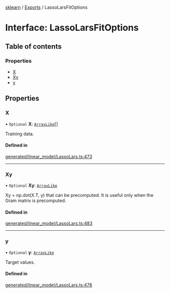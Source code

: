 [sklearn](../readme.md) / [Exports](../modules.md) / LassoLarsFitOptions

# Interface: LassoLarsFitOptions

## Table of contents

### Properties

- [X](LassoLarsFitOptions.md#x)
- [Xy](LassoLarsFitOptions.md#xy)
- [y](LassoLarsFitOptions.md#y)

## Properties

### X

• `Optional` **X**: [`ArrayLike`](../modules.md#arraylike)[]

Training data.

#### Defined in

[generated/linear_model/LassoLars.ts:473](https://github.com/transitive-bullshit/scikit-learn-ts/blob/367336a/packages/sklearn/src/generated/linear_model/LassoLars.ts#L473)

___

### Xy

• `Optional` **Xy**: [`ArrayLike`](../modules.md#arraylike)

Xy = np.dot(X.T, y) that can be precomputed. It is useful only when the Gram matrix is precomputed.

#### Defined in

[generated/linear_model/LassoLars.ts:483](https://github.com/transitive-bullshit/scikit-learn-ts/blob/367336a/packages/sklearn/src/generated/linear_model/LassoLars.ts#L483)

___

### y

• `Optional` **y**: [`ArrayLike`](../modules.md#arraylike)

Target values.

#### Defined in

[generated/linear_model/LassoLars.ts:478](https://github.com/transitive-bullshit/scikit-learn-ts/blob/367336a/packages/sklearn/src/generated/linear_model/LassoLars.ts#L478)
